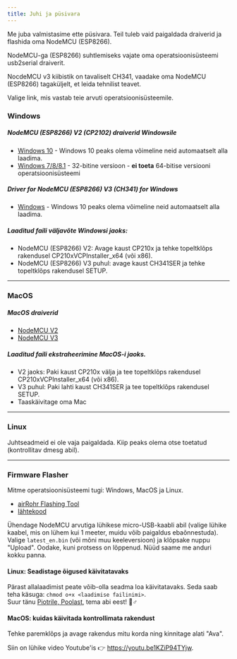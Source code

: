 ```yaml
---
title: Juhi ja püsivara
---
```


Me juba valmistasime ette püsivara. Teil tuleb vaid paigaldada draiverid ja flashida oma NodeMCU (ESP8266).

NodeMCU-ga (ESP8266) suhtlemiseks vajate oma operatsioonisüsteemi usb2serial draiverit.

NocdeMCU v3 kiibistik on tavaliselt CH341, vaadake oma NodeMCU (ESP8266) tagaküljelt, et leida tehnilist teavet.

Valige link, mis vastab teie arvuti operatsioonisüsteemile.

### Windows

##### NodeMCU (ESP8266) V2 (CP2102) draiverid Windowsile
* [Windows 10](https://www.silabs.com/documents/public/software/CP210x_Universal_Windows_Driver.zip) - Windows 10 peaks olema võimeline neid automaatselt alla laadima.
* [Windows 7/8/8.1](https://www.silabs.com/documents/public/software/CP210x_Windows_Drivers.zip) - 32-bitine versioon - **ei toeta** 64-bitise versiooni operatsioonisüsteemi

##### Driver for NodeMCU (ESP8266) V3 (CH341) for Windows
* [Windows](http://www.wch.cn/downloads/file/5.html) - Windows 10 peaks olema võimeline neid automaatselt alla laadima.

##### Laaditud faili väljavõte Windowsi jaoks:
* NodeMCU (ESP8266) V2: Avage kaust CP210x ja tehke topeltklõps rakendusel CP210xVCPInstaller_x64 (või x86).
* NodeMCU (ESP8266) V3 puhul: avage kaust CH341SER ja tehke topeltklõps rakendusel SETUP.

---

### MacOS

##### MacOS draiverid
* [NodeMCU V2](https://www.silabs.comdocumentspublicsoftwareMac_OSX_VCP_Driver.zip )
* [NodeMCU V3](http://www.wch.cn/downloads/file/178.html)

##### Laaditud faili ekstraheerimine MacOS-i jaoks.
* V2 jaoks: Paki kaust CP210x välja ja tee topeltklõps rakendusel CP210xVCPInstaller_x64 (või x86).
* V3 puhul: Paki lahti kaust CH341SER ja tee topeltklõps rakendusel SETUP.
* Taaskäivitage oma Mac

---

### Linux
Juhtseadmeid ei ole vaja paigaldada. Kiip peaks olema otse toetatud (kontrollitav dmesg abil).

---
### Firmware Flasher
Mitme operatsioonisüsteemi tugi: Windows, MacOS ja Linux.

* [airRohr Flashing Tool](http://firmware.sensor.communityairrohrflashing-tool)
* [lähtekood](https://github.com/opendata-stuttgart/airrohr-firmware-flasher)

Ühendage NodeMCU arvutiga lühikese micro-USB-kaabli abil (valige lühike kaabel, mis on lühem kui 1 meeter, muidu võib paigaldus ebaõnnestuda). Valige `latest_en.bin` (või mõni muu keeleversioon) ja klõpsake nuppu "Upload".
Oodake, kuni protsess on lõppenud. Nüüd saame me anduri kokku panna.

#### Linux: Seadistage õigused käivitatavaks
Pärast allalaadimist peate võib-olla seadma loa käivitatavaks. Seda saab teha käsuga: `chmod o+x <laadimise failinimi>`.
<br>
Suur tänu [Piotrile, Poolast](https://dropbox.inf.re), tema abi eest! 🙋♂️

#### MacOS: kuidas käivitada kontrollimata rakendust
Tehke paremklõps ja avage rakendus mitu korda ning kinnitage alati "Ava".

Siin on lühike video Youtube'is 👉 https://youtu.be1KZiP94TYjw.




